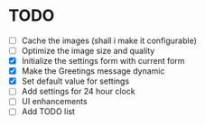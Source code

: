 # TODO

- [ ] Cache the images (shall i make it configurable)
- [ ] Optimize the image size and quality
- [x] Initialize the settings form with current form
- [x] Make the Greetings message dynamic
- [x] Set default value for settings
- [ ] Add settings for 24 hour clock
- [ ] UI enhancements
- [ ] Add TODO list